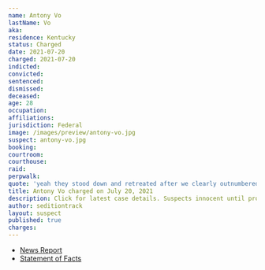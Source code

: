 ```yaml
---
name: Antony Vo
lastName: Vo
aka:
residence: Kentucky
status: Charged
date: 2021-07-20
charged: 2021-07-20
indicted:
convicted:
sentenced:
dismissed:
deceased:
age: 28
occupation:
affiliations:
jurisdiction: Federal
image: /images/preview/antony-vo.jpg
suspect: antony-vo.jpg
booking:
courtroom:
courthouse:
raid:
perpwalk:
quote: 'yeah they stood down and retreated after we clearly outnumbered them'
title: Antony Vo charged on July 20, 2021
description: Click for latest case details. Suspects innocent until proven guilty.
author: seditiontrack
layout: suspect
published: true
charges:
---
```

- [News Report](https://www.wthr.com/article/news/crime/fbi-arrests-bloomington-man-for-his-role-in-jan-6-capitol-insurrection/531-98fce4bc-0aaf-49f4-abc3-266709d5fee4)
- [Statement of Facts](https://extremism.gwu.edu/sites/g/files/zaxdzs2191/f/Antony%20Vo%20Statement%20of%20Facts.pdf)
